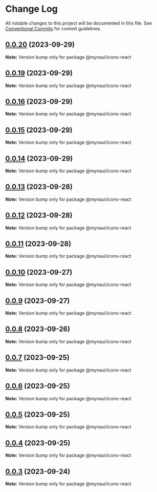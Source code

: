 # Change Log

All notable changes to this project will be documented in this file.
See [Conventional Commits](https://conventionalcommits.org) for commit guidelines.

## [0.0.20](https://github.com/praveenjuge/mynaui-icons/compare/v0.0.19...v0.0.20) (2023-09-29)

**Note:** Version bump only for package @mynaui/icons-react





## [0.0.19](https://github.com/praveenjuge/mynaui-icons/compare/v0.0.18...v0.0.19) (2023-09-29)

**Note:** Version bump only for package @mynaui/icons-react





## [0.0.16](https://github.com/praveenjuge/mynaui-icons/compare/v0.0.15...v0.0.16) (2023-09-29)

**Note:** Version bump only for package @mynaui/icons-react





## [0.0.15](https://github.com/praveenjuge/mynaui-icons/compare/v0.0.14...v0.0.15) (2023-09-29)

**Note:** Version bump only for package @mynaui/icons-react





## [0.0.14](https://github.com/praveenjuge/mynaui-icons/compare/v0.0.13...v0.0.14) (2023-09-29)

**Note:** Version bump only for package @mynaui/icons-react





## [0.0.13](https://github.com/praveenjuge/mynaui-icons/compare/v0.0.12...v0.0.13) (2023-09-28)

**Note:** Version bump only for package @mynaui/icons-react





## [0.0.12](https://github.com/praveenjuge/mynaui-icons/compare/v0.0.11...v0.0.12) (2023-09-28)

**Note:** Version bump only for package @mynaui/icons-react





## [0.0.11](https://github.com/praveenjuge/mynaui-icons/compare/v0.0.10...v0.0.11) (2023-09-28)

**Note:** Version bump only for package @mynaui/icons-react





## [0.0.10](https://github.com/praveenjuge/mynaui-icons/compare/v0.0.9...v0.0.10) (2023-09-27)

**Note:** Version bump only for package @mynaui/icons-react





## [0.0.9](https://github.com/praveenjuge/mynaui-icons/compare/v0.0.8...v0.0.9) (2023-09-27)

**Note:** Version bump only for package @mynaui/icons-react





## [0.0.8](https://github.com/praveenjuge/mynaui-icons/compare/v0.0.7...v0.0.8) (2023-09-26)

**Note:** Version bump only for package @mynaui/icons-react





## [0.0.7](https://github.com/praveenjuge/mynaui-icons/compare/v0.0.6...v0.0.7) (2023-09-25)

**Note:** Version bump only for package @mynaui/icons-react





## [0.0.6](https://github.com/praveenjuge/mynaui-icons/compare/v0.0.5...v0.0.6) (2023-09-25)

**Note:** Version bump only for package @mynaui/icons-react





## [0.0.5](https://github.com/praveenjuge/mynaui-icons/compare/v0.0.4...v0.0.5) (2023-09-25)

**Note:** Version bump only for package @mynaui/icons-react





## [0.0.4](https://github.com/praveenjuge/mynaui-icons/compare/v0.0.3...v0.0.4) (2023-09-25)

**Note:** Version bump only for package @mynaui/icons-react





## [0.0.3](https://github.com/praveenjuge/mynaui-icons/compare/v0.0.2...v0.0.3) (2023-09-24)

**Note:** Version bump only for package @mynaui/icons-react
